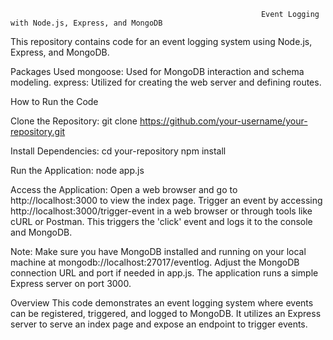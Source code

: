                                                             Event Logging with Node.js, Express, and MongoDB


This repository contains code for an event logging system using Node.js, Express, and MongoDB.

Packages Used
mongoose: Used for MongoDB interaction and schema modeling.
express: Utilized for creating the web server and defining routes.


How to Run the Code

Clone the Repository:
git clone https://github.com/your-username/your-repository.git

Install Dependencies:
cd your-repository
npm install


Run the Application:
node app.js

Access the Application:
Open a web browser and go to http://localhost:3000 to view the index page.
Trigger an event by accessing http://localhost:3000/trigger-event in a web browser or through tools like cURL or Postman. This triggers the 'click' event and logs it to the console and MongoDB.

Note:
Make sure you have MongoDB installed and running on your local machine at mongodb://localhost:27017/eventlog.
Adjust the MongoDB connection URL and port if needed in app.js.
The application runs a simple Express server on port 3000.

Overview
This code demonstrates an event logging system where events can be registered, triggered, and logged to MongoDB. It utilizes an Express server to serve an index page and expose an endpoint to trigger events.

